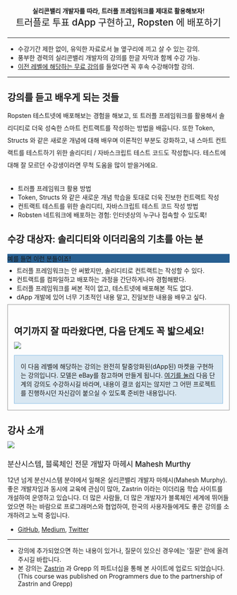 <!DOCTYPE html>
<html>
<head>
	<title></title>
</head>
<body>
<!-- description -->
<div class="container">
	<style type="text/css">
	.titles{
		text-align: center;
	}
	.intro h1{
		margin-bottom: 0;
		font-size: 1em;
		font-weight: 600;
	}
	.intro h2{
		margin: 0 0 1em 0;
		font-weight: 500;
	}
	.target h1{
				margin-bottom: 0.5em;
		font-size: 1.5em;
		font-weight: 600;
	}
	.target .panel{
		border-color: #275f91;
	}
	.target .panel .panel-heading{
		background-color: #275f91;
		border-color: #275f91;
	}
	.target .panel .panel-heading .panel-title{
		margin-bottom: 0;
		font-weight: 500;
	}
	.target .panel .panel-body ul{
		margin: 0.5em 0 0.5em 0;
		padding-left: 1.5em;
	}
	.features h1{
		margin-bottom: 0.5em;
		font-size: 1.5em;
		font-weight: 600;
	}
	.features p{
		margin-bottom: 2em;
		line-height: 2em;
	}
	.instructor{
		margin-top: 2em;
	}
	.instructor h1{
		margin-bottom: 0.5em;
		font-size: 1.5em;
		font-weight: 600;		
	}
	.instructor h2{
		font-size: 1.2em;
		font-weight: 500;
	}
	.course-flow h1{
		margin-bottom: 0.5em;
		font-size: 1.5em;
		font-weight: 600;		
	}
	.course-flow{
		padding: 1em;
		border: 1px solid #979797;
	}
	.course-flow p{
		    padding: 1em;
    margin-bottom: 0;
    border: 1px solid #8abee6;
    background-color: #d8e7f2;
	}
</style>
<div class="intro">
	<div class="titles">
		<h1>실리콘밸리 개발자를 따라, 트러플 프레임워크를 제대로 활용해보자!</h1>
		<h2>트러플로 투표 dApp 구현하고, Ropsten 에 배포하기</h2>
	</div>
	<hr>
	<ul>
		<li>수강기간 제한 없이, 유익한 자료로서 늘 옆구리에 끼고 살 수 있는 강의.</li>
		<li>풍부한 경력의 실리콘밸리 개발자의 강의를 한글 자막과 함께 수강 가능.</li>
		<li><a href="https://programmers.co.kr/learn/courses/7015" target="_blank">이전 레벨에 해당하는 무료 강의</a>를 들었다면 꼭 후속 수강해야할 강의.</li>
	</ul>
	<hr>
</div>
<div class="features">
	<h1>강의를 듣고 배우게 되는 것들</h1>
	<p>Ropsten 테스트넷에 배포해보는 경험을 해보고, 또 트러플 프레임워크를 활용해서 솔리디티로 더욱 성숙한 스마트 컨트랙트를 작성하는 방법을 배웁니다. 또한 Token, Structs 와 같은 새로운 개념에 대해 배우며 이론적인 부분도 강화하고, 내 스마트 컨트랙트를 테스트하기 위한 솔리디티 / 자바스크립트 테스트 코드도 작성합니다. 테스트에 대해 잘 모르던 수강생이라면 무척 도움을 많이 받을거에요.</p>
	<ul>
		<li>트러플 프레임워크 활용 방법</li>
		<li>Token, Structs 와 같은 새로운 개념 학습을 토대로 더욱 진보한 컨트랙트 작성</li>
		<li>컨트랙트 테스트를 위한 솔리디티, 자바스크립트 테스트 코드 작성 방법</li>
		<li>Robsten 네트워크에 배포하는 경험: 인터넷상의 누구나 접속할 수 있도록!</li>
	</ul>
</div>
<div class="target">
	<h1>수강 대상자: 솔리디티와 이더리움의 기초를 아는 분</h1>
	<div class="panel panel-primary">
		<div class="panel-heading">
			<h4 class="panel-title">예를 들면 이런 분들이죠!</h4>
		</div>
		<div class="panel-body">
			<ul>
				<li>트러플 프레임워크는 안 써봤지만, 솔리디티로 컨트랙트는 작성할 수 있다.</li>
				<li>컨트랙트를 컴파일하고 배포하는 과정을 간단하게나마 경험해봤다.</li>
				<li>트러플 프레임워크를 써본 적이 없고, 테스트넷에 배포해본 적도 없다.</li>
				<li>dApp 개발에 있어 너무 기초적인 내용 말고, 진일보한 내용을 배우고 싶다.</li>
			</ul>
		</div>
	</div>
</div>
<div class="course-flow">
	<h1>여기까지 잘 따라왔다면, 다음 단계도 꼭 밟으세요!</h1>
<img src="https://s3.ap-northeast-2.amazonaws.com/grepp-cloudfront/programmers_imgs/learn/zastrin-courses/zastrin_courseFlow_compressed.jpg">
<p>이 다음 레벨에 해당하는 강의는 완전히 탈중앙화된(dApp된) 마켓을 구현하는 강의입니다. 모델은 eBay를 참고하며 만들게 됩니다. <a href="https://programmers.co.kr/learn/courses/7017" target="_blank">여기를 눌러</a> 다음 단계의 강의도 수강하시길 바라며, 내용이 결코 쉽지는 않지만 그 어떤 프로젝트를 진행하시던 자신감이 붙으실 수 있도록 준비한 내용입니다.</p>
</div>
<div class="instructor">
	<h1>강사 소개</h1>
	<div class="row">
		<div class="col-sm-3"><img src="https://s3.ap-northeast-2.amazonaws.com/grepp-cloudfront/programmers_imgs/learn/zastrin-courses/instructor_mahesh_compressed.jpeg"></div>
		<div class="col-sm-9">
			<h2>분산시스템, 블록체인 전문 개발자 마헤시 <span>Mahesh Murthy</span></h2>
			<p>12년 넘게 분산시스템 분야에서 일해온 실리콘밸리 개발자 마헤시(Mahesh Murphy). 좋은 개발자임과 동시에 교육에 관심이 많아, Zastrin 이라는 이더리움 학습 사이트를 개설하여 운영하고 있습니다. 더 많은 사람들, 더 많은 개발자가 블록체인 세계에 뛰어들었으면 하는 바람으로 프로그래머스와 협업하여, 한국의 사용자들에게도 좋은 강의를 소개하려고 노력 중입니다.</p>
			<ul>
				<li><a href="https://github.com/maheshmurthy" target="_blank">GitHub</a>, <a href="https://medium.com/@mvmurthy/latest" target="_blank">Medium</a>, <a href="https://twitter.com/mvmurthy" target="_blank">Twitter</a></li>
			</ul>
		</div>
	</div>
</div>
<hr>
<ul>
	<li>강의에 추가되었으면 하는 내용이 있거나, 질문이 있으신 경우에는 '질문' 란에 올려주시길 바랍니다.</li>
<li>본 강의는 <a href="https://www.zastrin.com/" target="_blank">Zastrin</a> 과 Grepp 의 파트너십을 통해 본 사이트에 업로드 되었습니다. (This course was published on Programmers due to the partnership of Zastrin and Grepp)</li>
</ul>
</div>

</body>
</html>
